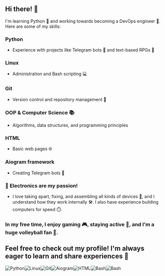 ## Hi there! 👋
I'm learning Python 🐍 and working towards becoming a DevOps engineer 🚀.
Here are some of my skills:

### Python
- Experience with projects like Telegram bots 🤖 and text-based RPGs 📝
### Linux
- Administration and Bash scripting 💻
### Git
- Version control and repository management 🔄
### OOP & Computer Science 📚 
- Algorithms, data structures, and programming principles
### HTML
- Basic web pages 🌐
### Aiogram framework
- Creating Telegram bots 🤖
### 📱 Electronics are my passion! 
- I love taking apart, fixing, and assembling all kinds of devices 🔧, and I understand how they work internally 🛠️. I also have experience building computers for speed ⏱️.

### In my free time, I enjoy gaming 🎮, staying active 💪, and I'm a huge volleyball fan 🏐.

## Feel free to check out my profile! I'm always eager to learn and share experiences 🙌
![Python](https://img.shields.io/badge/Python-3776AB?style=for-the-badge&logo=python&logoColor=white)![Linux](https://img.shields.io/badge/Linux-FCC624?style=for-the-badge&logo=linux&logoColor=black)![Git](https://img.shields.io/badge/Git-F05032?style=for-the-badge&logo=git&logoColor=white)![Aiogram](https://img.shields.io/badge/Aiogram-2CA5E0?style=for-the-badge&logo=telegram&logoColor=white)![HTML](https://img.shields.io/badge/HTML5-E34F26?style=for-the-badge&logo=html5&logoColor=white)![Bash](https://img.shields.io/badge/-Bash-4EAA25?logo=gnu-bash&logoColor=white)![Bash](https://img.shields.io/badge/Bash-FFD500?style=for-the-badge&logo=gnu-bash&logoColor=black)
